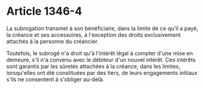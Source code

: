 # Article 1346-4

<p>La subrogation transmet à son bénéficiaire, dans la limite de ce qu'il a payé, la créance et ses accessoires, à l'exception des droits exclusivement attachés à la personne du créancier.</p><p>Toutefois, le subrogé n'a droit qu'à l'intérêt légal à compter d'une mise en demeure, s'il n'a convenu avec le débiteur d'un nouvel intérêt. Ces intérêts sont garantis par les sûretés attachées à la créance, dans les limites, lorsqu'elles ont été constituées par des tiers, de leurs engagements initiaux s'ils ne consentent à s'obliger au-delà.</p>